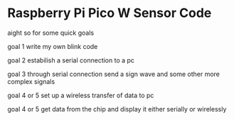 # Raspberry Pi Pico W Sensor Code


aight so for some quick goals

goal 1
write my own blink code

goal 2
estabilish a serial connection to a pc

goal 3
through serial connection send a sign wave and some other more complex signals

goal 4 or 5
set up a wireless transfer of data to pc

goal 4 or 5
get data from the chip and display it either serially or wirelessly
